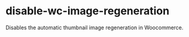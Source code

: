 # disable-wc-image-regeneration
Disables the automatic thumbnail image regeneration in Woocommerce.
